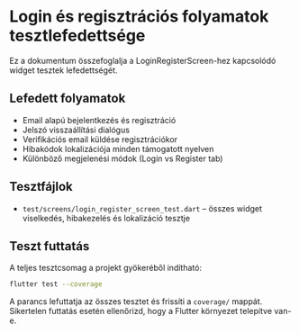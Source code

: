 # Login és regisztrációs folyamatok tesztlefedettsége

Ez a dokumentum összefoglalja a LoginRegisterScreen-hez kapcsolódó widget tesztek lefedettségét.

## Lefedett folyamatok

- Email alapú bejelentkezés és regisztráció
- Jelszó visszaállítási dialógus
- Verifikációs email küldése regisztrációkor
- Hibakódok lokalizációja minden támogatott nyelven
- Különböző megjelenési módok (Login vs Register tab)

## Tesztfájlok

- `test/screens/login_register_screen_test.dart` – összes widget viselkedés, hibakezelés és lokalizáció tesztje

## Teszt futtatás

A teljes tesztcsomag a projekt gyökeréből indítható:

```bash
flutter test --coverage
```

A parancs lefuttatja az összes tesztet és frissíti a `coverage/` mappát. Sikertelen futtatás esetén ellenőrizd, hogy a Flutter környezet telepítve van-e.
